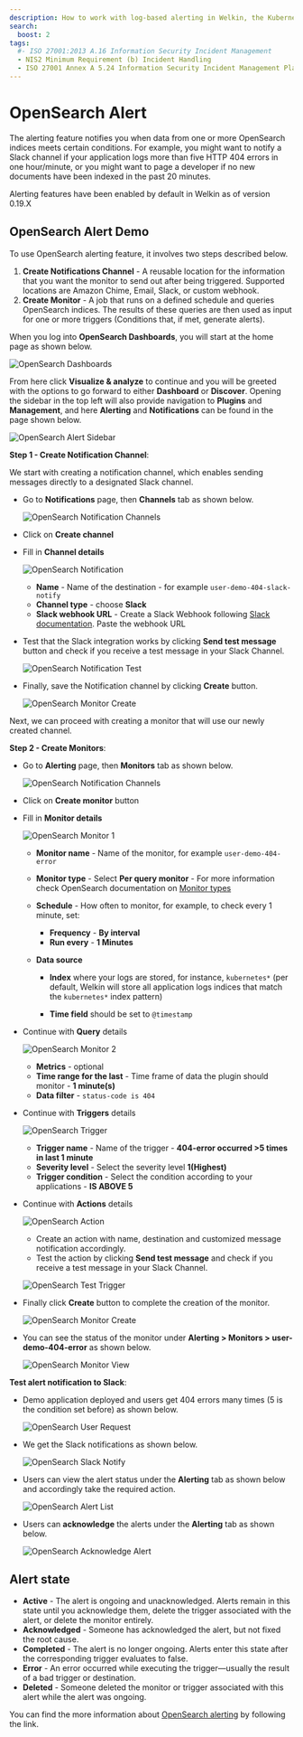 ```yaml
---
description: How to work with log-based alerting in Welkin, the Kubernetes platform for software critical to our society
search:
  boost: 2
tags:
  #- ISO 27001:2013 A.16 Information Security Incident Management
  - NIS2 Minimum Requirement (b) Incident Handling
  - ISO 27001 Annex A 5.24 Information Security Incident Management Planning and Preparation
---
```


# OpenSearch Alert

The alerting feature notifies you when data from one or more OpenSearch indices meets certain conditions. For example, you might want to notify a Slack channel if your application logs more than five HTTP 404 errors in one hour/minute, or you might want to page a developer if no new documents have been indexed in the past 20 minutes.

Alerting features have been enabled by default in Welkin as of version 0.19.X

## OpenSearch Alert Demo

To use OpenSearch alerting feature, it involves two steps described below.

1. **Create Notifications Channel** - A reusable location for the information that you want the monitor to send out after being triggered. Supported locations are Amazon Chime, Email, Slack, or custom webhook.
1. **Create Monitor** - A job that runs on a defined schedule and queries OpenSearch indices. The results of these queries are then used as input for one or more triggers (Conditions that, if met, generate alerts).

When you log into **OpenSearch Dashboards**, you will start at the home page as shown below.

![OpenSearch Dashboards](../img/osd-home.png)

From here click **Visualize & analyze** to continue and you will be greeted with the options to go forward to either **Dashboard** or **Discover**. Opening the sidebar in the top left will also provide navigation to **Plugins** and **Management**, and here **Alerting** and **Notifications** can be found in the page shown below.

![OpenSearch Alert Sidebar](../img/osd-alerting-sidebar.png)

**Step 1 - Create Notification Channel**:

We start with creating a notification channel, which enables sending messages directly to a designated Slack channel.

- Go to **Notifications** page, then **Channels** tab as shown below.

  ![OpenSearch Notification Channels](../img/osd-notifications-channels-tab.png)

- Click on **Create channel**

- Fill in **Channel details**

  ![OpenSearch Notification](../img/add-notifications-channel.png)

    - **Name** - Name of the destination - for example `user-demo-404-slack-notify`
    - **Channel type** - choose **Slack**
    - **Slack webhook URL** - Create a Slack Webhook following [Slack documentation](https://api.slack.com/messaging/webhooks). Paste the webhook URL

- Test that the Slack integration works by clicking **Send test message** button and check if you receive a test message in your Slack Channel.

  ![OpenSearch Notification Test](../img/notifications-channel-slack-test.png)

- Finally, save the Notification channel by clicking **Create** button.

  ![OpenSearch Monitor Create](../img/create-channel-button.png)

Next, we can proceed with creating a monitor that will use our newly created channel.

**Step 2 - Create Monitors**:

- Go to **Alerting** page, then **Monitors** tab as shown below.

  ![OpenSearch Notification Channels](../img/osd-alerting-monitors-tab.png)

- Click on **Create monitor** button

- Fill in **Monitor details**

  ![OpenSearch Monitor 1](../img/monitor-creation-1.png)

    - **Monitor name** - Name of the monitor, for example `user-demo-404-error`
    - **Monitor type** - Select **Per query monitor** - For more information check OpenSearch documentation on [Monitor types](https://opensearch.org/docs/latest/observing-your-data/alerting/monitors/#monitor-types)
    - **Schedule** - How often to monitor, for example, to check every 1 minute, set:
        - **Frequency** - **By interval**
        - **Run every** - **1 Minutes**
    - **Data source**

        - **Index** where your logs are stored, for instance, `kubernetes*` (per default, Welkin will store all application logs indices that match the `kubernetes*` index pattern)

        - **Time field** should be set to `@timestamp`

- Continue with **Query** details

  ![OpenSearch Monitor 2](../img/monitor-creation-2.png)

    - **Metrics** - optional
    - **Time range for the last** - Time frame of data the plugin should monitor - **1 minute(s)**
    - **Data filter** - `status-code is 404`

- Continue with **Triggers** details

  ![OpenSearch Trigger](../img/trigger.png)

    - **Trigger name** - Name of the trigger - **404-error occurred >5 times in last 1 minute**
    - **Severity level** - Select the severity level **1(Highest)**
    - **Trigger condition** - Select the condition according to your applications - **IS ABOVE 5**

- Continue with **Actions** details

  ![OpenSearch Action](../img/action.png)

    - Create an action with name, destination and customized message notification accordingly.
    - Test the action by clicking **Send test message** and check if you receive a test message in your Slack Channel.

    ![OpenSearch Test Trigger](../img/trigger-notification-slack-test.png)

- Finally click **Create** button to complete the creation of the monitor.

  ![OpenSearch Monitor Create](../img/create-monitor-button.png)

- You can see the status of the monitor under **Alerting > Monitors > user-demo-404-error** as shown below.

  ![OpenSearch Monitor View](../img/monitor-view.png)

**Test alert notification to Slack**:

- Demo application deployed and users get 404 errors many times (5 is the condition set before) as shown below.

  ![OpenSearch User Request](../img/404-user-request.png)

- We get the Slack notifications as shown below.

  ![OpenSearch Slack Notify](../img/slack-notify.png)

- Users can view the alert status under the **Alerting** tab as shown below and accordingly take the required action.

  ![OpenSearch Alert List](../img/alert-list.png)

- Users can **acknowledge** the alerts under the **Alerting** tab as shown below.

  ![OpenSearch Acknowledge Alert](../img/acknowledge-alert.png)

## Alert state

- **Active** - The alert is ongoing and unacknowledged. Alerts remain in this state until you acknowledge them, delete the trigger associated with the alert, or delete the monitor entirely.
- **Acknowledged** - Someone has acknowledged the alert, but not fixed the root cause.
- **Completed** - The alert is no longer ongoing. Alerts enter this state after the corresponding trigger evaluates to false.
- **Error** - An error occurred while executing the trigger—usually the result of a bad trigger or destination.
- **Deleted** - Someone deleted the monitor or trigger associated with this alert while the alert was ongoing.

You can find the more information about [OpenSearch alerting](https://opensearch.org/docs/latest/monitoring-plugins/alerting/index/) by following the link.
